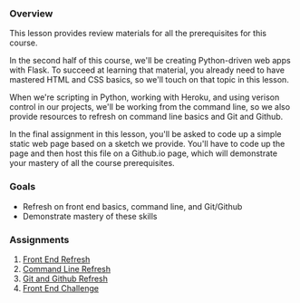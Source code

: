 [//]: <> (name: Developer Prerequisites)
[//]: <> (type: introduction)
[//]: <> (author: Benjamin White)

### Overview
This lesson provides review materials for all the prerequisites for this course. 

In the second half of this course, we'll be creating Python-driven web apps with Flask. To succeed at learning that material, you already need to have mastered HTML and CSS basics, so we'll touch on that topic in this lesson. 

When we're scripting in Python, working with Heroku, and using verison control in our projects, we'll be working from the command line, so we also provide resources to refresh on command line basics and Git and Github.

In the final assignment in this lesson, you'll be asked to code up a simple static web page based on a sketch we provide. You'll have to code up the page and then host this file on a Github.io page, which will demonstrate your mastery of all the course prerequisites.

### Goals
*	Refresh on front end basics, command line, and Git/Github 
*	Demonstrate mastery of these skills

### Assignments
1.	[Front End Refresh](..)
2.  [Command Line Refresh](..)
3.  [Git and Github Refresh](..) 
4. 	[Front End Challenge](..)	